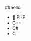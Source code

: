 ##‎hello‎       
-  🐘 PHP       
-  C++                  
-  C#                               
-  C                                    